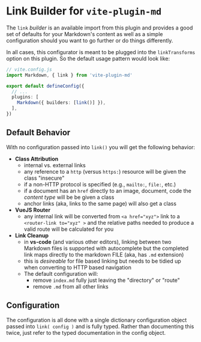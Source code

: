 # Link Builder for `vite-plugin-md`

The `link` _builder_ is an available import from this plugin and provides a good set of defaults for your Markdown's content as well as a simple configuration should you want to go further or do things differently.

In all cases, this configurator is meant to be plugged into the `linkTransforms` option on this plugin. So the default usage pattern would look like:

```ts
// vite.config.js
import Markdown, { link } from 'vite-plugin-md'

export default defineConfig({
  // ...
  plugins: [
    Markdown({ builders: [link()] }),
  ],
})
```

## Default Behavior

With no configuration passed into `link()` you will get the following behavior:

- **Class Attribution**
  - internal vs. external links
  - any reference to a `http` (versus `https:`) resource will be given the class "insecure"
  - if a non-HTTP protocol is specified (e.g., `mailto:`, `file:`, etc.)
  - if a document has an `href` directly to an image, document, code the _content type_ will be be given a class
  - anchor links (aka, links to the same page) will also get a class
- **VueJS Router**
  - any internal link will be converted from `<a href="xyz">` link to a `<router-link to="xyz" >` and the relative paths needed to produce a valid route will be calculated for you
- **Link Cleanup**
  - in **vs-code** (and various other editors), linking between two Markdown files is supported with autocomplete but the completed link maps directly to the markdown FILE (aka, has `.md` extension)
  - this is _desireable_ for file based linking but needs to be tidied up when converting to HTTP based navigation
  - The default configuration will:
    - remove `index.md` fully just leaving the "directory" or "route"
    - remove `.md` from all other links

## Configuration

The configuration is all done with a single dictionary configuration object passed into `link( config )` and is fully typed. Rather than documenting this twice, just refer to the typed documentation in the config object.